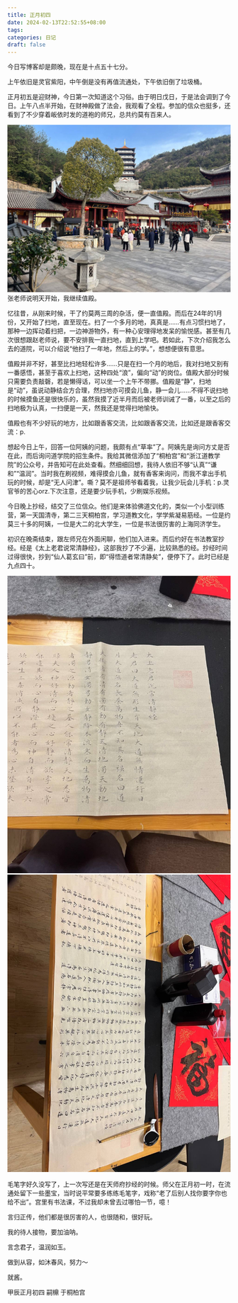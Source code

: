 ```yaml
---
title: 正月初四
date: 2024-02-13T22:52:55+08:00
tags: 
categories: 日记
draft: false
---
```

今日写博客却是颇晚，现在是十点五十七分。

上午依旧是灵官紫阳，中午倒是没有再值流通处，下午依旧倒了垃圾桶。

正月初五是迎财神，今日第一次知道这个习俗。由于明日戊日，于是法会调到了今日。上午八点半开始，在财神殿做了法会，我观看了全程。参加的信众也挺多，还看到了不少穿着皈依时发的道袍的师兄，总共约莫有百来人。

![image.png](https://raw.githubusercontent.com/luo029/blogimage/main/24%200213%20233135.png)
张老师说明天开始，我继续值殿。

忆往昔，从刚来时候，干了约莫两三周的杂活，便一直值殿。而后在24年的1月份，又开始了扫地，直至现在。扫了一个多月的地，真真是……有点习惯扫地了，那种一边挥动着扫把，一边神游物外，有一种心安理得地发呆的愉悦感。甚至有几次很想跟赵老师说，要不安排我一直扫地，直到上学吧。若如此，下次介绍我怎么去的道院，可以介绍说“他扫了一年地，然后上的学。”，想想便很有意思。

值殿并非不好，甚至比扫地轻松许多……只是在扫一个月的地后，我对扫地又别有一番感悟，甚至于喜欢上扫地，这种四处“浪”，偏向“动”的岗位。值殿大部分时候只需要负责敲磬，若是懒得话，可以坐一个上午不带挪。值殿是“静”，扫地是“动”，虽说动静结合方合理，然扫地亦可摸会儿鱼，静一会儿……不得不说扫地的时候摸鱼还是很快乐的，虽然我摸了近半月而后被老师训诫了一番，以至之后的扫地极为认真，一扫便是一天，然我还是觉得扫地愉快。

值殿也有不少好玩的地方，比如跟香客交流，比如跟香客交流，比如还是跟香客交流：p.

想起今日上午，回答一位阿姨的问题，我颇有点“草率”了。阿姨先是询问方丈是否在此，而后询问道学院的招生条件。我给其微信添加了“桐柏宫”和“浙江道教学院”的公众号，并告知可在此处查看。然细细回想，我待人依旧不够“认真”“谦和”“温润”。当时我在刷视频，难得摸会儿鱼，就有香客来询问，而我不拿出手机玩的时候，却是“无人问津”。嘶？莫不是祖师爷看着我，让我少玩会儿手机：p.灵官爷的苦心orz.下次注意，还是要少玩手机，少刷娱乐视频。

今日晚上抄经，结交了三位信众。他们是来体验佛道文化的，类似一个小型训练营，第一天国清寺，第二三天桐柏宫，学习道教文化，学学紫凝易筋经。一位是约莫三十多的阿姨，一位是大二的北大学生，一位是书法很厉害的上海同济学生。

初识在晚斋结束，跟左师兄在外面闲聊，他们加入进来。而后约好在书法教室抄经。经是《太上老君说常清静经》，这部我抄了不少遍，比较熟悉的经。抄经时间过得很快，抄到“仙人葛玄曰”前，即“得悟道者常清静矣”，便停下了。此时已经是九点四十。

![image.png](https://raw.githubusercontent.com/luo029/blogimage/main/24%200213%20233243.png)
![image.png](https://raw.githubusercontent.com/luo029/blogimage/main/24%200213%20233256.png)

毛笔字好久没写了，上一次写还是在天师府抄经的时候。师父在正月初一时，在流通处留下一些墨宝，当时说平常要多练练毛笔字，戏称“老了后别人找你要字你也给不出”。宫里有书法课，不过我却未曾去过哪怕一节，噫！

言归正传，他们都是很厉害的人，也很随和，很好玩。

我的待人接物，要加油呐。

言念君子，温润如玉。

做到从容，如沐春风，努力～

就酱。

甲辰正月初四
嗣檙 于桐柏宫